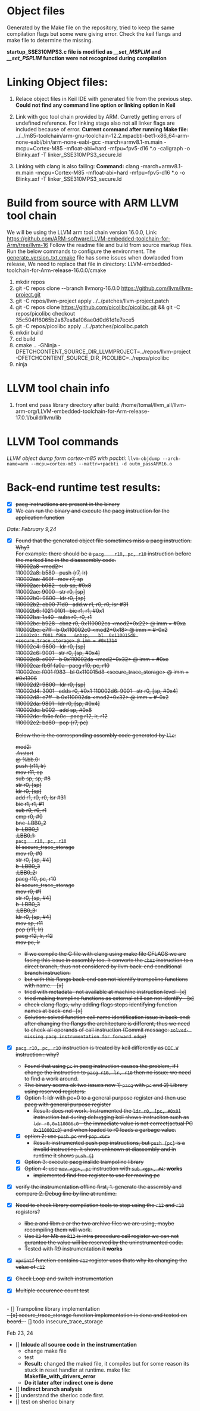 # Object files
Generated by the Make file on the repository, tried to keep the same compilation flags but some were giving error. Check the keil flangs and make file to determine the missing.

**startup_SSE310MPS3.c file is modified as *__set_MSPLIM* and *__set_PSPLIM* function were not recognized during compilation**



# Linking Object files:
1. Relace object files in Keil IDE with generated file from the previous step. **Could not find any command line option or linking option in Keil**

2. Link with gcc tool chain provided by ARM. Curretly getting errors of undefined reference. For linking stage also not all linker flags are included because of error. **Current command after running Make file:** ../../m85-toolchain/arm-gnu-toolchain-12.2.mpacbti-bet1-x86_64-arm-none-eabi/bin/arm-none-eabi-gcc -march=armv8.1-m.main -mcpu=Cortex-M85 -mfloat-abi=hard -mfpu=fpv5-d16 *.o -callgraph -o Blinky.axf -T linker_SSE310MPS3_secure.ld

3. Linking with clang is also failing: **Command:** clang -march=armv8.1-m.main -mcpu=Cortex-M85 -mfloat-abi=hard -mfpu=fpv5-d16 *.o -o Blinky.axf -T linker_SSE310MPS3_secure.ld 

# Build from source with ARM LLVM tool chain
We will be using the LLVM arm tool chain version 16.0.0, Link: https://github.com/ARM-software/LLVM-embedded-toolchain-for-Arm/tree/llvm-16
Follow the readme file and build from source markup files. Run the below commands to configure the environment.
The [generate_version_txt.cmake](../LLVM_compiler/Environment-config/generate_version_txt.cmake) file has some issues when dowlaoded from release, We need to replace that file in directory: LLVM-embedded-toolchain-for-Arm-release-16.0.0/cmake

1. mkdir repos
2. git -C repos clone --branch llvmorg-16.0.0 https://github.com/llvm/llvm-project.git
3. git -C repos/llvm-project apply ../../patches/llvm-project.patch
4. git -C repos clone https://github.com/picolibc/picolibc.git && git -C repos/picolibc checkout 35c504ff6065b2a87ea8a106ae0d0d61d1e7ece5
5. git -C repos/picolibc apply ../../patches/picolibc.patch
6. mkdir build
7. cd build
8. cmake .. -GNinja -DFETCHCONTENT_SOURCE_DIR_LLVMPROJECT=../repos/llvm-project -DFETCHCONTENT_SOURCE_DIR_PICOLIBC=../repos/picolibc
9. ninja

# LLVM tool chain info
1. front end pass library directory after build: /home/tomal/llvm_all/llvm-arm-org/LLVM-embedded-toolchain-for-Arm-release-17.0.1/build/llvm/lib


# LLVM Tool commands
*LLVM object dump form cortex-m85 with pacbti:* `llvm-objdump --arch-name=arm --mcpu=cortex-m85 --mattr=+pacbti -d outm_passARM16.o`

# Back-end runtime test results:
- [x] <s>pacg instructions are present in the binary </s>
- [x] <s>We can run the binary and execute the pacg instruction for the application function </s>

*Date: February 9,24*

- [x] <s>Found that the generated object file sometimes miss a pacg instruction. Why?<br/>
    For example: there should be a `pacg	r10, pc, r10` instruction before the marked line in the disassembly code. <br/>
    110002a8 \<mod2\>:<br/>
    110002a8: b580    &nbsp;     	push	{r7, lr} <br/>
    110002aa: 466f   &nbsp;      	mov	r7, sp  <br/>
    110002ac: b082    &nbsp;     	sub	sp, #0x8  <br/>
    110002ae: 9000     &nbsp;    	str	r0, [sp]  <br/>
    110002b0: 9800     &nbsp;    	ldr	r0, [sp]  <br/>
    110002b2: eb00 71d0  &nbsp;  	add.w	r1, r0, r0, lsr #31 <br/>
    110002b6: f021 0101  &nbsp;  	bic	r1, r1, #0x1 <br/>
    110002ba: 1a40      &nbsp;   	subs	r0, r0, r1 <br/>
    110002bc: b928     &nbsp;    	cbnz	r0, 0x110002ca <mod2+0x22> @ imm = #0xa <br/>
    110002be: e7ff    &nbsp;     	b	0x110002c0 <mod2+0x18>  @ imm = #-0x2 <br/>
    `110002c0: f001 f98a   &nbsp; 	bl	0x110015d8 <secure_trace_storage> @ imm = #0x1314` <br/>
    110002c4: 9800      &nbsp;   	ldr	r0, [sp] <br/>
    110002c6: 9001     &nbsp;    	str	r0, [sp, #0x4] <br/>
    110002c8: e007     &nbsp;    	b	0x110002da <mod2+0x32>  @ imm = #0xe <br/>
    110002ca: fb6f fa0a  &nbsp;  	pacg	r10, pc, r10 <br/>
    110002ce: f001 f983   &nbsp; 	bl	0x110015d8 <secure_trace_storage> @ imm = #0x1306 <br/>
    110002d2: 9800     &nbsp;    	ldr	r0, [sp] <br/>
    110002d4: 3001     &nbsp;    	adds	r0, #0x1
    110002d6: 9001     &nbsp;    	str	r0, [sp, #0x4] <br/>
    110002d8: e7ff    &nbsp;     	b	0x110002da <mod2+0x32>  @ imm = #-0x2 <br/>
    110002da: 9801    &nbsp;     	ldr	r0, [sp, #0x4] <br/>
    110002dc: b002    &nbsp;     	add	sp, #0x8 <br/>
    110002de: fb6e fc0c  &nbsp;   	pacg	r12, lr, r12 <br/>
    110002e2: bd80     &nbsp;    	pop	{r7, pc} <br/>
     <br/>
    Below the is the corresponding assembly code generated by `llc`:  <br/>
    
     mod2:  <br/>
	.fnstart  <br/>
\@ %bb.0:  <br/>
	push	{r11, lr}  <br/>
	mov	r11, sp  <br/>
	sub	sp, sp, #8  <br/>
	str	r0, [sp]  <br/>
	ldr	r0, [sp]  <br/>
	add	r1, r0, r0, lsr #31  <br/>
	bic	r1, r1, #1  <br/>
	sub	r0, r0, r1  <br/>
	cmp	r0, #0  <br/>
	bne	.LBB0_2  <br/>
	b	.LBB0_1  <br/>
.LBB0_1:  <br/>
	`pacg	r10, pc, r10`  <br/>
	bl	secure_trace_storage  <br/>
	mov	r0, #0  <br/>
	str	r0, [sp, #4]  <br/>
	b	.LBB0_3  <br/>
.LBB0_2:  <br/>
	pacg	r10, pc, r10  <br/>
	bl	secure_trace_storage  <br/>
	mov	r0, #1  <br/>
	str	r0, [sp, #4]  <br/>
	b	.LBB0_3  <br/>
.LBB0_3:  <br/>
	ldr	r0, [sp, #4]  <br/>
	mov	sp, r11  <br/>
	pop	{r11, lr}  <br/>
	pacg	r12, lr, r12  <br/>
	mov	pc, lr <br/>
    * If we compile the C file with clang using make file CFLAGS we are facing this issue in assembly too. It converts the `cbnz` instruction to a direct branch, thus not considered by llvm back-end conditional branch instruction.
    * but with this flangs back-end can not identify trampoline functions with name. - [x]
    * tried with metadata- not available at machine instruction level -[x] 
    * tried making trampline functions as external still can not identify - [x]
    * check clang flags, why adding flags stops identifying function names at back-end -[x]
    * Solution: solved function call name identification issue in back-end: after changing the flangs the architecture is different, thus we need to check all operands of call instruction (Commit message: `solved- missing pacg instrumentation for forward edge`)
- [x] `pacg r10, pc, r10` instruction is treated by keil differently as `DIC.W` instruction : why?
    * Found that using `pc` in pacg instruction causes the problem, if I change the instruction to `pacg r10, lr, r10` then no issue: we need to find a work around.
    * The binary seems ok two issues now 1) `pacg` with `pc` and 2) Library using reserved registers.
    - [x] Option 1: ldr with pc+0 to a general purpose register and then use pacg with general purpose register
        * Result: does not work. Instrumented the `ldr r0, [pc, #0x0]` instruction but during debugging keil shows instruciton such as `ldr r0,0x110006c0` - the immediate value is not correct(actual PC `0x110002c0`) and when loaded to r0 loads a garbage value.
    - [x] option 2: use `push pc` and `pop <Gr>`
        * Result: instrumented push pop instructions, but `push {pc}` is a invalid instructino. It shows unknown at diassembly and in runtime it shows `push {}` 
    - [x] Option 3: execute pacg inslide trampoline library
    - [x] Option 4: use `mov <gp>, pc` instruction with `sub <gp>, #4`: **works**
        * implemented find free register to use for moving pc
- [x] verify the instrumentation offline first, 1. generate the assembly and compare 2. Debug line by line at runtime. 
- [x] Need to check library compilation tools to stop using the `r12` and `r10` registers?
    * libc.a and libm.a ar the two archive files we are using, maybe recompiling them will work.
    * Use `R9` for Mb as `R12` is intra procedure call register we can not gurantee the value will be reserved by the uninstrumented code. 
    * Tested with R9 instrumentation it **works** 
- [x] `vprintf` function contains `r12` register uses thats why its changing the value of `r12`
- [x] Check Loop and switch instrumentation
- [x] Multiple occurence count test </s>
 <br/>
- [] Trampoline library implementation <br/>
<s> - [x] secure_trace_storage function implementation is done and tested on board. </s>
    - [] todo insecure_trace_storage

Feb 23, 24
- [] **Inlcude all source code in the instrumentation**
    * change make file
    * test 
    * **Result:** changed the maked file, it compiles but for some reason its stuck in reset handler at runtime. make file: **Makefile_with_drivers_error**
    * **Do it later after indirect one is done**
- [] **Indirect branch analysis**
- [] understand the sherloc code first.
- [] test on sherloc binary

